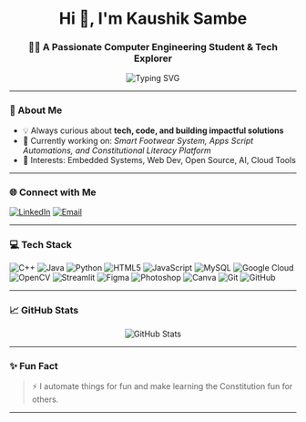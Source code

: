 <h1 align="center">Hi 👋, I'm Kaushik Sambe</h1>
<h3 align="center">👨‍💻 A Passionate Computer Engineering Student & Tech Explorer</h3>

<p align="center">
  <img src="https://readme-typing-svg.demolab.com?font=Fira+Code&pause=1000&color=0E91C5&width=435&lines=Tech+Enthusiast;Full-stack+Learner;Open-Source+Contributor;Future+Engineer" alt="Typing SVG" />
</p>

---

### 🧠 About Me
- 💡 Always curious about **tech, code, and building impactful solutions**  
- 🚀 Currently working on: *Smart Footwear System, Apps Script Automations, and Constitutional Literacy Platform*  
- 🧩 Interests: Embedded Systems, Web Dev, Open Source, AI, Cloud Tools

---

### 🌐 Connect with Me

[![LinkedIn](https://img.shields.io/badge/LinkedIn-blue?style=for-the-badge&logo=linkedin&logoColor=white)]([https://www.linkedin.com/in/kaushiksambe](https://in.linkedin.com/in/kaushik-sambe-b1a21a281))
[![Email](https://img.shields.io/badge/Email-kaushiksambe123%40gmail.com-red?style=for-the-badge&logo=gmail&logoColor=white)](mailto:sambekaushik@gmail.com)

---

### 💻 Tech Stack

![C++](https://img.shields.io/badge/C++-00599C?style=flat&logo=c%2B%2B&logoColor=white)
![Java](https://img.shields.io/badge/Java-ED8B00?style=flat&logo=java&logoColor=white)
![Python](https://img.shields.io/badge/Python-3776AB?style=flat&logo=python&logoColor=white)
![HTML5](https://img.shields.io/badge/HTML5-E34F26?style=flat&logo=html5&logoColor=white)
![JavaScript](https://img.shields.io/badge/JavaScript-F7DF1E?style=flat&logo=javascript&logoColor=black)
![MySQL](https://img.shields.io/badge/MySQL-005C84?style=flat&logo=mysql&logoColor=white)
![Google Cloud](https://img.shields.io/badge/Google%20Cloud-4285F4?style=flat&logo=google-cloud&logoColor=white)
![OpenCV](https://img.shields.io/badge/OpenCV-5C3EE8?style=flat&logo=opencv&logoColor=white)
![Streamlit](https://img.shields.io/badge/Streamlit-FF4B4B?style=flat&logo=streamlit&logoColor=white)
![Figma](https://img.shields.io/badge/Figma-F24E1E?style=flat&logo=figma&logoColor=white)
![Photoshop](https://img.shields.io/badge/Adobe%20Photoshop-31A8FF?style=flat&logo=Adobe%20Photoshop&logoColor=white)
![Canva](https://img.shields.io/badge/Canva-00C4CC?style=flat&logo=Canva&logoColor=white)
![Git](https://img.shields.io/badge/Git-F05032?style=flat&logo=git&logoColor=white)
![GitHub](https://img.shields.io/badge/GitHub-181717?style=flat&logo=github&logoColor=white)

---

### 📈 GitHub Stats

<p align="center">
  <img src="https://github-readme-stats.vercel.app/api?username=kaushiksambe&show_icons=true&theme=tokyonight" alt="GitHub Stats" />
</p>

---

### ✨ Fun Fact

> ⚡ I automate things for fun and make learning the Constitution fun for others.

---
